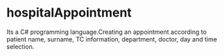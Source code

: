# hospitalAppointment
 Its a C# programming language.Creating an appointment according to patient name, surname, TC information, department, doctor, day and time selection.
